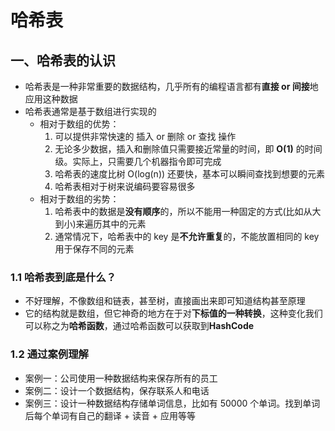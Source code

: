 <!--
 * @Author: East
 * @Date: 2022-02-22 21:38:59
 * @LastEditTime: 2022-02-22 21:48:09
 * @LastEditors: Please set LastEditors
 * @Description: 哈希表
 * @FilePath: \forGreaterGood\algorithm\06-哈希表.md
-->

# 哈希表

## 一、哈希表的认识

- 哈希表是一种非常重要的数据结构，几乎所有的编程语言都有**直接 or 间接**地应用这种数据
- 哈希表通常是基于数组进行实现的
  - 相对于数组的优势：
    1. 可以提供非常快速的 插入 or 删除 or 查找 操作
    2. 无论多少数据，插入和删除值只需要接近常量的时间，即 **O(1)** 的时间级。实际上，只需要几个机器指令即可完成
    3. 哈希表的速度比树 O(log(n)) 还要快，基本可以瞬间查找到想要的元素
    4. 哈希表相对于树来说编码要容易很多
  - 相对于数组的劣势：
    1. 哈希表中的数据是**没有顺序**的，所以不能用一种固定的方式(比如从大到小)来遍历其中的元素
    2. 通常情况下，哈希表中的 key 是**不允许重复**的，不能放置相同的 key 用于保存不同的元素

### 1.1 哈希表到底是什么？

- 不好理解，不像数组和链表，甚至树，直接画出来即可知道结构甚至原理
- 它的结构就是数组，但它神奇的地方在于对**下标值的一种转换**，这种变化我们可以称之为**哈希函数**，通过哈希函数可以获取到**HashCode**

### 1.2 通过案例理解

- 案例一：公司使用一种数据结构来保存所有的员工
- 案例二：设计一个数据结构，保存联系人和电话
- 案例三：设计一种数据结构存储单词信息，比如有 50000 个单词。找到单词后每个单词有自己的翻译 + 读音 + 应用等等
